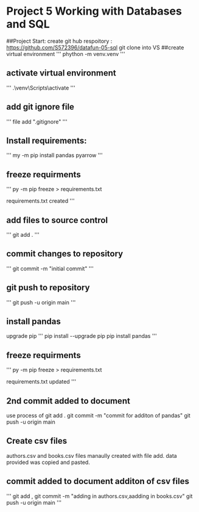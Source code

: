 # Project 5 Working with Databases and SQL
##Project Start:
create git hub respoitory : https://github.com/S572396/datafun-05-sql
git clone into VS 
 ##create virtual environment
 '''
 phython -m venv.venv
 '''
 ## activate virtual environment
 '''
 .\venv\Scripts\activate
 '''
 ## add git ignore file
 '''
 file add ".gitignore"
 '''
 ## Install requirements:
'''
my -m pip install pandas pyarrow
'''
## freeze requirments
'''
py -m pip freeze > requirements.txt

requirements.txt created
'''
## add files to source control
'''
git add .
'''
## commit changes to repository
'''
git commit -m "initial commit"
'''
## git push to repository
'''
git push -u origin main
'''
## install pandas
upgrade pip 
'''
pip install --upgrade pip
pip install pandas
'''
## freeze requirments
'''
py -m pip freeze > requirements.txt

requirements.txt updated
'''
## 2nd commit added to document 
use process of git add . 
git commit -m "commit for additon of pandas"
git push -u origin main

## Create csv files
authors.csv and books.csv files manaully created with file add.
data provided was copied and pasted.

## commit added to document additon of csv files
'''
git add ,
git commit -m "adding in authors.csv,aadding in books.csv"
git push -u origin main
'''
